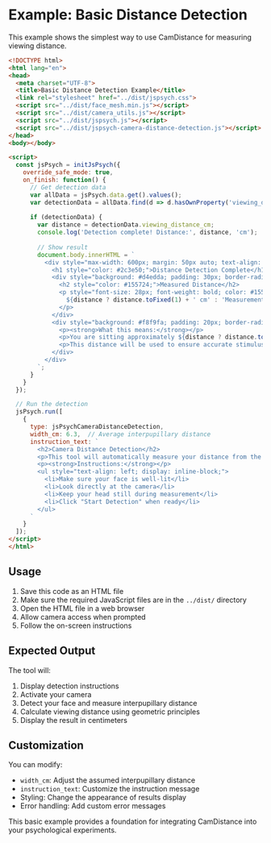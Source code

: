# Example: Basic Distance Detection

This example shows the simplest way to use CamDistance for measuring viewing distance.

```html
<!DOCTYPE html>
<html lang="en">
<head>
  <meta charset="UTF-8">
  <title>Basic Distance Detection Example</title>
  <link rel="stylesheet" href="../dist/jspsych.css">
  <script src="../dist/face_mesh.min.js"></script>
  <script src="../dist/camera_utils.js"></script>
  <script src="../dist/jspsych.js"></script>
  <script src="../dist/jspsych-camera-distance-detection.js"></script>
</head>
<body></body>

<script>
  const jsPsych = initJsPsych({
    override_safe_mode: true,
    on_finish: function() {
      // Get detection data
      var allData = jsPsych.data.get().values();
      var detectionData = allData.find(d => d.hasOwnProperty('viewing_distance_cm'));
      
      if (detectionData) {
        var distance = detectionData.viewing_distance_cm;
        console.log('Detection complete! Distance:', distance, 'cm');
        
        // Show result
        document.body.innerHTML = `
          <div style="max-width: 600px; margin: 50px auto; text-align: center; font-family: Arial, sans-serif;">
            <h1 style="color: #2c3e50;">Distance Detection Complete</h1>
            <div style="background: #d4edda; padding: 30px; border-radius: 10px; margin: 20px 0;">
              <h2 style="color: #155724;">Measured Distance</h2>
              <p style="font-size: 28px; font-weight: bold; color: #155724;">
                ${distance ? distance.toFixed(1) + ' cm' : 'Measurement failed'}
              </p>
            </div>
            <div style="background: #f8f9fa; padding: 20px; border-radius: 8px;">
              <p><strong>What this means:</strong></p>
              <p>You are sitting approximately ${distance ? distance.toFixed(1) : 'unknown'} centimeters away from your screen.</p>
              <p>This distance will be used to ensure accurate stimulus presentation in psychological experiments.</p>
            </div>
          </div>
        `;
      }
    }
  });

  // Run the detection
  jsPsych.run([
    {
      type: jsPsychCameraDistanceDetection,
      width_cm: 6.3,  // Average interpupillary distance
      instruction_text: `
        <h2>Camera Distance Detection</h2>
        <p>This tool will automatically measure your distance from the screen using your camera.</p>
        <p><strong>Instructions:</strong></p>
        <ul style="text-align: left; display: inline-block;">
          <li>Make sure your face is well-lit</li>
          <li>Look directly at the camera</li>
          <li>Keep your head still during measurement</li>
          <li>Click "Start Detection" when ready</li>
        </ul>
      `
    }
  ]);
</script>
</html>
```

## Usage

1. Save this code as an HTML file
2. Make sure the required JavaScript files are in the `../dist/` directory
3. Open the HTML file in a web browser
4. Allow camera access when prompted
5. Follow the on-screen instructions

## Expected Output

The tool will:
1. Display detection instructions
2. Activate your camera
3. Detect your face and measure interpupillary distance
4. Calculate viewing distance using geometric principles
5. Display the result in centimeters

## Customization

You can modify:
- `width_cm`: Adjust the assumed interpupillary distance
- `instruction_text`: Customize the instruction message
- Styling: Change the appearance of results display
- Error handling: Add custom error messages

This basic example provides a foundation for integrating CamDistance into your psychological experiments.
